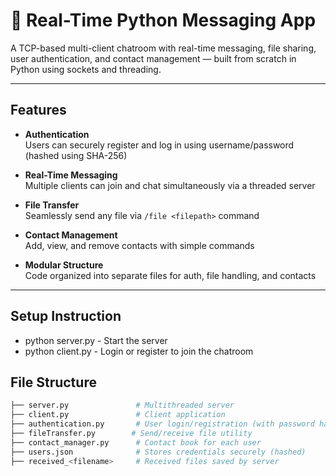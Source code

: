 # 💬 Real-Time Python Messaging App

A TCP-based multi-client chatroom with real-time messaging, file sharing, user authentication, and contact management — built from scratch in Python using sockets and threading.

---

## Features

- **Authentication**  
  Users can securely register and log in using username/password (hashed using SHA-256)

-  **Real-Time Messaging**  
  Multiple clients can join and chat simultaneously via a threaded server

- **File Transfer**  
  Seamlessly send any file via `/file <filepath>` command

- **Contact Management**  
  Add, view, and remove contacts with simple commands

- **Modular Structure**  
  Code organized into separate files for auth, file handling, and contacts

---

## Setup Instruction

- python server.py  - Start the server
- python client.py  - Login or register to join the chatroom

## File Structure

```bash
├── server.py               # Multithreaded server
├── client.py               # Client application
├── authentication.py       # User login/registration (with password hashing)
├── fileTransfer.py        # Send/receive file utility
├── contact_manager.py      # Contact book for each user
├── users.json              # Stores credentials securely (hashed)
├── received_<filename>     # Received files saved by server



